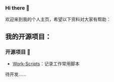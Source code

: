 ### Hi there 👋
欢迎来到我的个人主页，希望以下资料对大家有帮助：

## 我的开源项目：

### 开源项目 🔭
* [Work-Scripts](https://github.com/phklee/Work-Scripts)：记录工作常用脚本

待开发......

<!--
**phklee/phklee** is a ✨ _special_ ✨ repository because its `README.md` (this file) appears on your GitHub profile.

Here are some ideas to get you started:

- 🔭 I’m currently working on ...
- 🌱 I’m currently learning ...
- 👯 I’m looking to collaborate on ...
- 🤔 I’m looking for help with ...
- 💬 Ask me about ...
- 📫 How to reach me: ...
- 😄 Pronouns: ...
- ⚡ Fun fact: ...
-->

